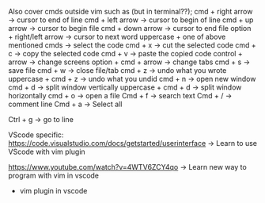Also cover cmds outside vim such as (but in terminal??);
cmd + right arrow -> cursor to end of line
cmd + left arrow -> cursor to begin of line
cmd + up arrow -> cursor to begin file
cmd + down arrow -> cursor to end file
option + right/left arrow -> cursor to next word
uppercase + one of above mentioned cmds -> select the code
cmd + x -> cut the selected code
cmd + c -> copy the selected code
cmd + v -> paste the copied code
control + arrow -> change screens
option + cmd + arrow -> change tabs
cmd + s -> save file
cmd + w -> close file/tab
cmd + z -> undo what you wrote
uppercase + cmd + z -> undo what you undid
cmd + n -> open new window
cmd + d -> split window vertically
uppercase + cmd + d -> split window horizontally
cmd + o -> open a file
Cmd + f -> search text
Cmd + / -> comment line
Cmd + a -> Select all

Ctrl + g -> go to line

VScode specific:
https://code.visualstudio.com/docs/getstarted/userinterface
-> Learn to use VScode with vim plugin

https://www.youtube.com/watch?v=4WTV6ZCY4qo
-> Learn new way to program with vim in vscode
* vim plugin in vscode
